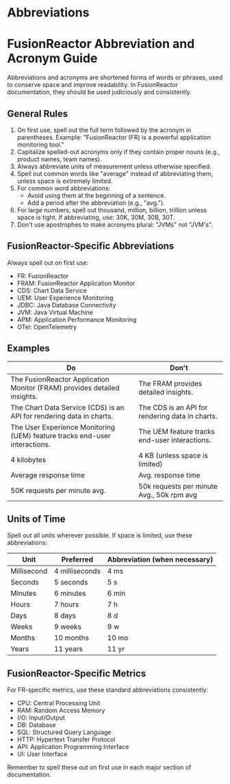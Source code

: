 # Abbreviations
    

# FusionReactor Abbreviation and Acronym Guide

Abbreviations and acronyms are shortened forms of words or phrases, used to conserve space and improve readability. In FusionReactor documentation, they should be used judiciously and consistently.

## General Rules

1. On first use, spell out the full term followed by the acronym in parentheses. Example: "FusionReactor (FR) is a powerful application monitoring tool."
2. Capitalize spelled-out acronyms only if they contain proper nouns (e.g., product names, team names).
3. Always abbreviate units of measurement unless otherwise specified.
4. Spell out common words like "average" instead of abbreviating them, unless space is extremely limited.
5. For common word abbreviations:
   - Avoid using them at the beginning of a sentence.
   - Add a period after the abbreviation (e.g., "avg.").
6. For large numbers, spell out thousand, million, billion, trillion unless space is tight. If abbreviating, use: 30K, 30M, 30B, 30T.
7. Don't use apostrophes to make acronyms plural: "JVMs" not "JVM's".

## FusionReactor-Specific Abbreviations

Always spell out on first use:

- FR: FusionReactor
- FRAM: FusionReactor Application Monitor
- CDS: Chart Data Service
- UEM: User Experience Monitoring
- JDBC: Java Database Connectivity
- JVM: Java Virtual Machine
- APM: Application Performance Monitoring
- OTel: OpenTelemetry

## Examples

Do | Don't
--- | ---
The FusionReactor Application Monitor (FRAM) provides detailed insights. | The FRAM provides detailed insights.
The Chart Data Service (CDS) is an API for rendering data in charts. | The CDS is an API for rendering data in charts.
The User Experience Monitoring (UEM) feature tracks end-user interactions. | The UEM feature tracks end-user interactions.
4 kilobytes | 4 KB (unless space is limited)
Average response time | Avg. response time
50K requests per minute avg. | 50k requests per minute Avg., 50k rpm avg

## Units of Time

Spell out all units wherever possible. If space is limited, use these abbreviations:

Unit | Preferred | Abbreviation (when necessary)
--- | --- | ---
Millisecond | 4 milliseconds | 4 ms
Seconds | 5 seconds | 5 s
Minutes | 6 minutes | 6 min
Hours | 7 hours | 7 h
Days | 8 days | 8 d
Weeks | 9 weeks | 9 w
Months | 10 months | 10 mo
Years | 11 years | 11 yr

## FusionReactor-Specific Metrics

For FR-specific metrics, use these standard abbreviations consistently:

- CPU: Central Processing Unit
- RAM: Random Access Memory
- I/O: Input/Output
- DB: Database
- SQL: Structured Query Language
- HTTP: Hypertext Transfer Protocol
- API: Application Programming Interface
- UI: User Interface

Remember to spell these out on first use in each major section of documentation.
    
